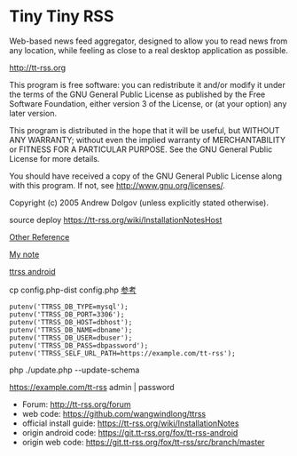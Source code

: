 Tiny Tiny RSS
=============

Web-based news feed aggregator, designed to allow you to read news from 
any location, while feeling as close to a real desktop application as possible.

http://tt-rss.org

This program is free software: you can redistribute it and/or modify
it under the terms of the GNU General Public License as published by
the Free Software Foundation, either version 3 of the License, or
(at your option) any later version.

This program is distributed in the hope that it will be useful,
but WITHOUT ANY WARRANTY; without even the implied warranty of
MERCHANTABILITY or FITNESS FOR A PARTICULAR PURPOSE.  See the
GNU General Public License for more details.

You should have received a copy of the GNU General Public License
along with this program.  If not, see <http://www.gnu.org/licenses/>.

Copyright (c) 2005 Andrew Dolgov (unless explicitly stated otherwise).

source deploy <https://tt-rss.org/wiki/InstallationNotesHost> 

[Other Reference](https://phower.me/2020/03/Tiny%20Tiny%20RSS%20%E5%AE%89%E8%A3%85%E5%8F%8A%E5%A1%AB%E5%9D%91%E4%B9%8B%E8%B7%AF/#%E6%9C%8D%E5%8A%A1%E5%99%A8%E9%85%8D%E7%BD%AE)

[My note](http://wangyl.work/#root/MrExmyhOFh1c/KuPLaGRvkv5I-2QrY)

[ttrss android](https://github.com/wangwindlong/tt-rss-android)

cp config.php-dist config.php   [参考](https://tt-rss.org/wiki/GlobalConfig)

```
putenv('TTRSS_DB_TYPE=mysql');
putenv('TTRSS_DB_PORT=3306');
putenv('TTRSS_DB_HOST=dbhost');
putenv('TTRSS_DB_NAME=dbname');
putenv('TTRSS_DB_USER=dbuser');
putenv('TTRSS_DB_PASS=dbpassword');
putenv('TTRSS_SELF_URL_PATH=https://example.com/tt-rss');
```

php ./update.php --update-schema

https://example.com/tt-rss  admin | password

* Forum: http://tt-rss.org/forum
* web code: https://github.com/wangwindlong/ttrss
* official install guide: https://tt-rss.org/wiki/InstallationNotes
* origin android code: https://git.tt-rss.org/fox/tt-rss-android
* origin web code: https://git.tt-rss.org/fox/tt-rss/src/branch/master

